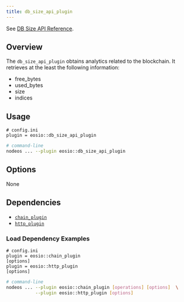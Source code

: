 ```yaml
---
title: db_size_api_plugin
---
```


See [DB Size API Reference](https://docs.eosnetwork.com/apis/leap/latest/db_size.api/).

## Overview

The `db_size_api_plugin` obtains analytics related to the blockchain. It retrieves at the least the following information:
* free_bytes
* used_bytes
* size
* indices

## Usage

```console
# config.ini
plugin = eosio::db_size_api_plugin
```
```sh
# command-line
nodeos ... --plugin eosio::db_size_api_plugin
```

## Options

None

## Dependencies

* [`chain_plugin`](../chain_plugin/index.md)
* [`http_plugin`](../http_plugin/index.md)

### Load Dependency Examples

```console
# config.ini
plugin = eosio::chain_plugin
[options]
plugin = eosio::http_plugin
[options]
```
```sh
# command-line
nodeos ... --plugin eosio::chain_plugin [operations] [options]  \
           --plugin eosio::http_plugin [options]
```
